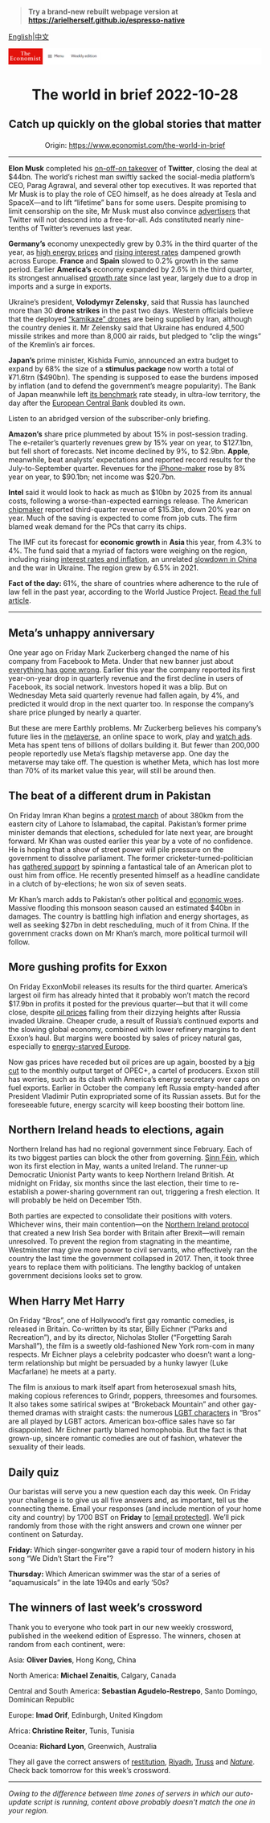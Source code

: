 > **Try a brand-new rebuilt webpage version at https://arielherself.github.io/espresso-native**

[English](https://github.com/arielherself/espresso/blob/main/README.md)|[中文](https://github-com.translate.goog/arielherself/espresso/blob/main/README.md?_x_tr_sl=en&_x_tr_tl=zh-CN&_x_tr_hl=zh-CN&_x_tr_pto=wapp)



![The Economist](menubar.png)

# <p align="center">The world in brief 2022-10-28</p>

## <p align="center">Catch up quickly on the global stories that matter</p>

<p align="center">Origin: <a href="https://www.economist.com/the-world-in-brief">https://www.economist.com/the-world-in-brief</a><hr>

<strong>Elon Musk</strong> completed his [on-off-on takeover](https://www.economist.com/business/2022/10/11/will-elon-musk-owned-twitter-end-up-as-a-deal-from-hell) of <strong>Twitter</strong>, closing the deal at $44bn. The world’s richest man swiftly sacked the social-media platform’s CEO, Parag Agrawal, and several other top executives. It was reported that Mr Musk is to play the role of CEO himself, as he does already at Tesla and SpaceX—and to lift “lifetime” bans for some users. Despite promising to limit censorship on the site, Mr Musk must also convince [advertisers](https://www.economist.com/business/2022/07/11/with-or-without-elon-musk-twitter-is-overdue-a-shake-up) that Twitter will not descend into a free-for-all. Ads constituted nearly nine-tenths of Twitter’s revenues last year.

<strong>Germany’s</strong> economy unexpectedly grew by 0.3% in the third quarter of the year, as [high energy prices](https://www.economist.com/business/2022/09/11/germany-faces-a-looming-threat-of-deindustrialisation) and [rising interest rates](https://www.economist.com/by-invitation/2022/10/28/frances-finance-minister-on-how-to-fight-inflation-and-preserve-stability) dampened growth across Europe. <strong>France</strong> and <strong>Spain</strong> slowed to 0.2% growth in the same period. Earlier <strong>America’s</strong> economy expanded by 2.6% in the third quarter, its strongest annualised [growth rate](https://www.economist.com/finance-and-economics/2022/10/02/americas-economy-is-too-strong-for-its-own-good) since last year, largely due to a drop in imports and a surge in exports.

Ukraine’s president, <strong>Volodymyr Zelensky</strong>, said that Russia has launched more than 30 <strong>drone strikes</strong> in the past two days. Western officials believe that the deployed [“kamikaze” drones](https://www.economist.com/the-economist-explains/2022/10/19/will-russias-drone-attacks-change-the-war-in-ukraine) are being supplied by Iran, although the country denies it. Mr Zelensky said that Ukraine has endured 4,500 missile strikes and more than 8,000 air raids, but pledged to “clip the wings” of the Kremlin’s air forces.

<strong>Japan’s </strong>prime minister, Kishida Fumio, announced an extra budget to expand by 68% the size of a <strong>stimulus package </strong>now worth a total of ¥71.6trn ($490bn). The spending is supposed to ease the burdens imposed by inflation (and to defend the government’s meagre popularity). The Bank of Japan meanwhile left [its benchmark](https://www.economist.com/finance-and-economics/2022/09/29/japans-monetary-policymakers-are-sticking-to-their-guns) rate steady, in ultra-low territory, the day after the [European Central Bank](https://www.economist.com/films/2022/06/09/why-do-central-banks-raise-interest-rates) doubled its own.

Listen to an abridged version of the subscriber-only briefing.

<strong>Amazon’s</strong> share price plummeted by about 15% in post-session trading. The e-retailer’s quarterly revenues grew by 15% year on year, to $127.1bn, but fell short of forecasts. Net income declined by 9%, to $2.9bn. <strong>Apple</strong>, meanwhile, beat analysts’ expectations and reported record results for the July-to-September quarter. Revenues for the [iPhone-maker](https://www.economist.com/business/2022/07/31/apple-already-sold-everyone-an-iphone-now-what) rose by 8% year on year, to $90.1bn; net income was $20.7bn.

<strong>Intel</strong> said it would look to hack as much as $10bn by 2025 from its annual costs, following a worse-than-expected earnings release. The American [chipmaker](https://www.economist.com/business/2022/10/17/the-american-chip-industrys-15trn-meltdown) reported third-quarter revenue of $15.3bn, down 20% year on year. Much of the saving is expected to come from job cuts. The firm blamed weak demand for the PCs that carry its chips.

The IMF cut its forecast for <strong>economic growth </strong>in <strong>Asia </strong>this year, from 4.3% to 4%. The fund said that a myriad of factors were weighing on the region, including rising [interest rates and inflation](https://www.economist.com/finance-and-economics/2022/10/23/even-super-tight-policy-is-not-bringing-down-inflation), an unrelated [slowdown in China](https://www.economist.com/finance-and-economics/2022/09/20/chinas-rulers-seem-resigned-to-a-slowing-economy) and the war in Ukraine. The region grew by 6.5% in 2021.

<strong>Fact of the day: </strong>61%, the share of countries where adherence to the rule of law fell in the past year, according to the World Justice Project. [Read the full article](https://www.economist.com/graphic-detail/2022/10/26/the-eu-is-strengthening-democracy-in-eastern-europe).

----------

## Meta’s unhappy anniversary

One year ago on Friday Mark Zuckerberg changed the name of his company from Facebook to Meta. Under that new banner just about [everything has gone wrong](https://www.economist.com/business/2022/10/16/how-much-trouble-is-mark-zuckerberg-in). Earlier this year the company reported its first year-on-year drop in quarterly revenue and the first decline in users of Facebook, its social network. Investors hoped it was a blip. But on Wednesday Meta said quarterly revenue had fallen again, by 4%, and predicted it would drop in the next quarter too. In response the company’s share price plunged by nearly a quarter.

But these are mere Earthly problems. Mr Zuckerberg believes his company’s future lies in the [metaverse](https://www.economist.com/the-economist-explains/2021/05/11/what-is-the-metaverse), an online space to work, play and [watch ads](https://www.economist.com/business/2022/09/18/the-300bn-google-meta-advertising-duopoly-is-under-attack). Meta has spent tens of billions of dollars building it. But fewer than 200,000 people reportedly use Meta’s flagship metaverse app. One day the metaverse may take off. The question is whether Meta, which has lost more than 70% of its market value this year, will still be around then.

## The beat of a different drum in Pakistan

On Friday Imran Khan begins a [protest march](https://www.economist.com/1843/2022/08/25/on-the-comeback-trail-with-imran-khan) of about 380km from the eastern city of Lahore to Islamabad, the capital. Pakistan’s former prime minister demands that elections, scheduled for late next year, are brought forward. Mr Khan was ousted earlier this year by a vote of no confidence. He is hoping that a show of street power will pile pressure on the government to dissolve parliament. The former cricketer-turned-politician has [gathered support](https://www.economist.com/asia/2022/10/20/imran-khan-appears-to-be-more-popular-than-ever) by spinning a fantastical tale of an American plot to oust him from office. He recently presented himself as a headline candidate in a clutch of by-elections; he won six of seven seats.

Mr Khan’s march adds to Pakistan’s other political and [economic woes](https://www.economist.com/asia/2022/06/02/imran-khan-is-jeopardising-pakistans-attempts-to-fix-its-economy). Massive flooding this monsoon season caused an estimated $40bn in damages. The country is battling high inflation and energy shortages, as well as seeking $27bn in debt rescheduling, much of it from China. If the government cracks down on Mr Khan’s march, more political turmoil will follow.

## More gushing profits for Exxon

On Friday ExxonMobil releases its results for the third quarter. America’s largest oil firm has already hinted that it probably won’t match the record $17.9bn in profits it posted for the previous quarter—but that it will come close, despite [oil prices](https://www.economist.com/interactive/briefing/2022/09/24/war-in-ukraine-has-reshaped-worlds-fuel-markets) falling from their dizzying heights after Russia invaded Ukraine. Cheaper crude, a result of Russia’s continued exports and the slowing global economy, combined with lower refinery margins to dent Exxon’s haul. But margins were boosted by sales of pricey natural gas, especially to [energy-starved Europe](https://www.economist.com/graphic-detail/2022/10/11/the-countries-most-at-risk-from-europes-energy-crunch).

Now gas prices have receded but oil prices are up again, boosted by a [big cut](https://www.economist.com/finance-and-economics/2022/10/05/opec-defies-joe-biden-with-a-big-output-cut) to the monthly output target of OPEC+, a cartel of producers. Exxon still has worries, such as its clash with America’s energy secretary over caps on fuel exports. Earlier in October the company left Russia empty-handed after President Vladimir Putin expropriated some of its Russian assets. But for the foreseeable future, energy scarcity will keep boosting their bottom line.

## Northern Ireland heads to elections, again

Northern Ireland has had no regional government since February. Each of its two biggest parties can block the other from governing. [Sinn Féin](https://www.economist.com/britain/sinn-fein-has-become-northern-irelands-biggest-party/21809215), which won its first election in May, wants a united Ireland. The runner-up Democratic Unionist Party wants to keep Northern Ireland British. At midnight on Friday, six months since the last election, their time to re-establish a power-sharing government ran out, triggering a fresh election. It will probably be held on December 15th. 

Both parties are expected to consolidate their positions with voters. Whichever wins, their main contention—on the [Northern Ireland protocol](https://www.economist.com/britain/2022/06/16/the-northern-ireland-protocol-enrages-some-businesses-pleases-others) that created a new Irish Sea border with Britain after Brexit—will remain unresolved. To prevent the region from stagnating in the meantime, Westminster may give more power to civil servants, who effectively ran the country the last time the government collapsed in 2017. Then, it took three years to replace them with politicians. The lengthy backlog of untaken government decisions looks set to grow.

## When Harry Met Harry

On Friday “Bros”, one of Hollywood’s first gay romantic comedies, is released in Britain. Co-written by its star, Billy Eichner (“Parks and Recreation”), and by its director, Nicholas Stoller (“Forgetting Sarah Marshall”), the film is a sweetly old-fashioned New York rom-com in many respects. Mr Eichner plays a celebrity podcaster who doesn’t want a long-term relationship but might be persuaded by a hunky lawyer (Luke Macfarlane) he meets at a party.

The film is anxious to mark itself apart from heterosexual smash hits, making copious references to Grindr, poppers, threesomes and foursomes. It also takes some satirical swipes at “Brokeback Mountain” and other gay-themed dramas with straight casts: the numerous [LGBT characters](https://www.economist.com/prospero/2017/03/21/disney-has-drawn-an-outline-for-gay-characters) in “Bros” are all played by LGBT actors. American box-office sales have so far disappointed. Mr Eichner partly blamed homophobia. But the fact is that grown-up, sincere romantic comedies are out of fashion, whatever the sexuality of their leads.

## Daily quiz

Our baristas will serve you a new question each day this week. On Friday your challenge is to give us all five answers and, as important, tell us the connecting theme. Email your responses (and include mention of your home city and country) by 1700 BST on <strong>Friday</strong> to [<span class="__cf_email__" data-cfemail="5b0a2e32211e282b293e2828341b3e383435343632282f75383436">[email&#160;protected]</span>](https://mail.google.com/mail/?view=cm&amp;fs=1&amp;tf=1&amp;to=QuizEspresso@economist.com). We’ll pick randomly from those with the right answers and crown one winner per continent on Saturday.

<strong>Friday: </strong>Which singer-songwriter gave a rapid tour of modern history in his song “We Didn’t Start the Fire”?

<strong>Thursday: </strong>Which American swimmer was the star of a series of “aquamusicals” in the late 1940s and early ’50s?

## The winners of last week’s crossword

Thank you to everyone who took part in our new weekly crossword, published in the weekend edition of Espresso. The winners, chosen at random from each continent, were: 

Asia: <strong>Oliver Davies</strong>, Hong Kong, China

North America: <strong>Michael Zenaitis</strong>, Calgary, Canada

Central and South America: <strong>Sebastian Agudelo-Restrepo</strong>, Santo Domingo, Dominican Republic

Europe: <strong>Imad Orif</strong>, Edinburgh, United Kingdom

Africa:<strong> Christine Reiter</strong>, Tunis, Tunisia

Oceania: <strong>Richard Lyon</strong>, Greenwich, Australia

They all gave the correct answers of [restitution](https://www.economist.com/britain/2022/10/20/indians-want-the-koh-i-noor-diamond-back), [Riyadh](https://www.economist.com/middle-east-and-africa/2022/10/20/why-america-and-saudi-arabia-are-still-inseparable), [Truss](https://www.economist.com/leaders/2022/10/19/welcome-to-britaly) and <em>[Nature](https://www.economist.com/science-and-technology/2022/10/19/dna-grants-a-glimpse-of-neanderthal-family-life)</em>. Check back tomorrow for this week’s crossword.

----------

*Owing to the difference between time zones of servers in which our auto-update script is running, content above probably doesn't match the one in your region.*
